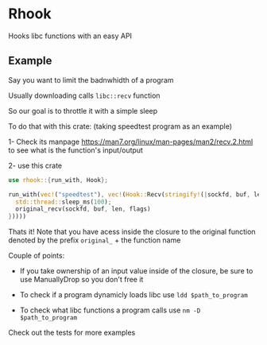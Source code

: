 # Rhook

Hooks libc functions with an easy API

## Example

Say you want to limit the badnwhidth of a program

Usually downloading calls `libc::recv` function

So our goal is to throttle it with a simple sleep

To do that with this crate: (taking speedtest program as an example)

1- Check its manpage https://man7.org/linux/man-pages/man2/recv.2.html to see what is the
function's input/output

2- use this crate
```rust
use rhook::{run_with, Hook};

run_with(vec!("speedtest"), vec!(Hook::Recv(stringify!(|sockfd, buf, len, flags|{
  std::thread::sleep_ms(100);
  original_recv(sockfd, buf, len, flags)
}))))
```

Thats it!
Note that you have acess inside the closure to the original function denoted by the prefix
`original_` + the function name


Couple of points:
- If you take ownership of an input value inside of the closure, be sure to use ManuallyDrop so
you don't free it

- To check if a program dynamicly loads libc use `ldd $path_to_program`

- To check what libc functions a program calls use `nm -D $path_to_program`

Check out the tests for more examples
